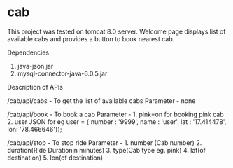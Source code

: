 # cab

This project was tested on tomcat 8.0 server. Welcome page displays list of available cabs and provides a button to book nearest cab.

Dependencies

1. java-json.jar
2. mysql-connector-java-6.0.5.jar

Description of APIs

/cab/api/cabs - To get the list of available cabs
	Parameter - none

/cab/api/book - To book a cab
	Parameter - 1. pink=on for booking pink cab
				2. user JSON for eg user = { number : '9999', name : 'user', lat : '17.414478', lon: '78.466646'});

/cab/api/stop - To stop ride
	Parameter - 1. number (Cab number)
				2. duration(Ride Durationin minutes)
				3. type(Cab type eg. pink)
				4. lat(of destination)
				5. lon(of destination)
